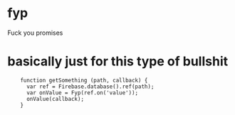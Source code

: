 # fyp
Fuck you promises

# basically just for this type of bullshit
```
    function getSomething (path, callback) {
      var ref = Firebase.database().ref(path);
      var onValue = Fyp(ref.on('value'));
      onValue(callback);
    }
```
